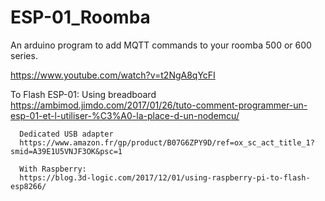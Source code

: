# ESP-01_Roomba

An arduino program to add MQTT commands to your roomba 500 or 600 series.

https://www.youtube.com/watch?v=t2NgA8qYcFI

To Flash ESP-01:
      Using breadboard
      https://ambimod.jimdo.com/2017/01/26/tuto-comment-programmer-un-esp-01-et-l-utiliser-%C3%A0-la-place-d-un-nodemcu/

      Dedicated USB adapter
      https://www.amazon.fr/gp/product/B07G6ZPY9D/ref=ox_sc_act_title_1?smid=A39E1U5VNJF3OK&psc=1
      
      With Raspberry:
      https://blog.3d-logic.com/2017/12/01/using-raspberry-pi-to-flash-esp8266/
